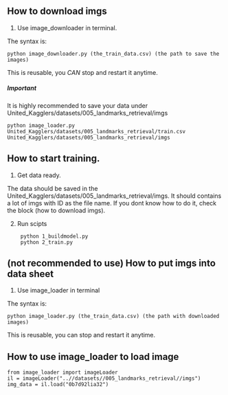 ## How to download imgs

1. Use image_downloader in terminal.

The syntax is: 

    python image_downloader.py (the_train_data.csv) (the path to save the images)

This is reusable, you *CAN* stop and restart it anytime.

##### Important
It is highly recommended to save your data under United_Kagglers/datasets/005_landmarks_retrieval/imgs

    python image_loader.py United_Kagglers/datasets/005_landmarks_retrieval/train.csv United_Kagglers/datasets/005_landmarks_retrieval/imgs

## How to start training.

1. Get data ready.

The data should be saved in the United_Kagglers/datasets/005_landmarks_retrieval/imgs. It should contains a lot of imgs with ID as the file name. If you dont know how to do it, check the block (how to download imgs).

2. Run scipts

        python 1_buildmodel.py
        python 2_train.py


## (not recommended to use) How to put imgs into data sheet

1. Use image_loader in terminal

The syntax is: 

    python image_loader.py (the_train_data.csv) (the path with downloaded images)

This is reusable, you can stop and restart it anytime.

## How to use image_loader to load image

    from image_loader import imageLoader
    il = imageLoader("..//datasets//005_landmarks_retrieval//imgs")
    img_data = il.load("0b7d92lia32")


